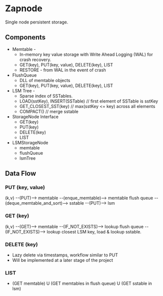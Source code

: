# Zapnode

Single node persistent storage.

## Components
* Memtable - 
  - In-memory key value storage with Write Ahead Logging (WAL) for crash recovery.
  - GET(key), PUT(key, value), DELETE(key), LIST
  - RESTORE - from WAL in the event of crash
* FlushQueue
  - DLL of memtable objects
  - GET(key), PUT(key, value), DELETE(key), LIST
* LSM Tree -
  - Sparse index of SSTables.
  - LOAD(sstKey), INSERT(SSTable) // first element of SSTable is sstKey
  - GET_CLOSEST_SST(key) // max(sstKey <= key) across all elements
  - COMPACT() // merge sstable
* StorageNode Interface
  - GET(key)
  - PUT(key)
  - DELETE(key)
  - LIST
* LSMStorageNode
  - memtable
  - flushQueue
  - lsmTree

## Data Flow
### PUT (key, value)
(k,v) --(PUT)--> memtable --(enque_memtable)--> memtable flush queue --(deque_memtable_and_sort)--> sstable --(PUT)--> lsm

### GET (key)
(k,v) --(GET)--> memtable --(IF_NOT_EXISTS)--> lookup flush queue --(IF_NOT_EXISTS)--> lookup closest LSM key, load & lookup sstable.

### DELETE (key)
* Lazy delete via timestamps, workflow similar to PUT
* Will be implemented at a later stage of the project

### LIST
* (GET memtable) U (GET memtables in flush queue) U (GET sstable in lsm)
